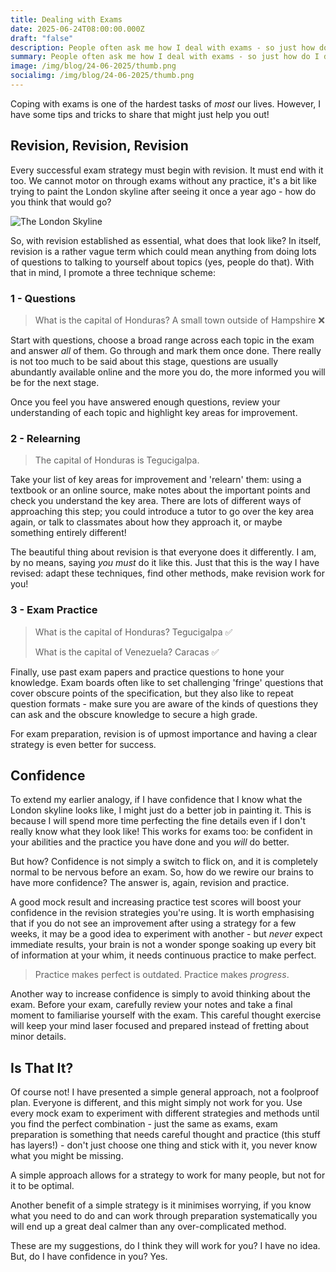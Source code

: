 ```yaml
---
title: Dealing with Exams
date: 2025-06-24T08:00:00.000Z
draft: "false"
description: People often ask me how I deal with exams - so just how do I do it?
summary: People often ask me how I deal with exams - so just how do I do it?
image: /img/blog/24-06-2025/thumb.png
socialimg: /img/blog/24-06-2025/thumb.png
---
```


Coping with exams is one of the hardest tasks of _most_ our lives. However, I have some tips and tricks to share that might just help you out!

## Revision, Revision, Revision

Every successful exam strategy must begin with revision. It must end with it too. We cannot motor on through exams without any practice, it's a bit like trying to paint the London skyline after seeing it once a year ago - how do you think that would go?

![The London Skyline](/img/blog/24-06-2025/london.png "Not bad, eh?")

So, with revision established as essential, what does that look like? In itself, revision is a rather vague term which could mean anything from doing lots of questions to talking to yourself about topics (yes, people do that). With that in mind, I promote a three technique scheme:

### 1 - Questions

> What is the capital of Honduras? A small town outside of Hampshire ❌

Start with questions, choose a broad range across each topic in the exam and answer _all_ of them. Go through and mark them once done. There really is not too much to be said about this stage, questions are usually abundantly available online and the more you do, the more informed you will be for the next stage.

Once you feel you have answered enough questions, review your understanding of each topic and highlight key areas for improvement.

### 2 - Relearning

> The capital of Honduras is Tegucigalpa.

Take your list of key areas for improvement and 'relearn' them: using a textbook or an online source, make notes about the important points and check you understand the key area. There are lots of different ways of approaching this step; you could introduce a tutor to go over the key area again, or talk to classmates about how they approach it, or maybe something entirely different!

The beautiful thing about revision is that everyone does it differently. I am, by no means, saying _you must_ do it like this. Just that this is the way I have revised: adapt these techniques, find other methods, make revision work for you!

### 3 - Exam Practice

> What is the capital of Honduras? Tegucigalpa ✅
>
> What is the capital of Venezuela? Caracas ✅

Finally, use past exam papers and practice questions to hone your knowledge. Exam boards often like to set challenging 'fringe' questions that cover obscure points of the specification, but they also like to repeat question formats - make sure you are aware of the kinds of questions they can ask and the obscure knowledge to secure a high grade.

For exam preparation, revision is of upmost importance and having a clear strategy is even better for success.

## Confidence

To extend my earlier analogy, if I have confidence that I know what the London skyline looks like, I might just do a better job in painting it. This is because I will spend more time perfecting the fine details even if I don't really know what they look like! This works for exams too: be confident in your abilities and the practice you have done and you _will_ do better.

But how? Confidence is not simply a switch to flick on, and it is completely normal to be nervous before an exam. So, how do we rewire our brains to have more confidence? The answer is, again, revision and practice.

A good mock result and increasing practice test scores will boost your confidence in the revision strategies you're using. It is worth emphasising that if you do not see an improvement after using a strategy for a few weeks, it may be a good idea to experiment with another - but _never_ expect immediate results, your brain is not a wonder sponge soaking up every bit of information at your whim, it needs continuous practice to make perfect.

> Practice makes perfect is outdated. Practice makes _progress_.

Another way to increase confidence is simply to avoid thinking about the exam. Before your exam, carefully review your notes and take a final moment to familiarise yourself with the exam. This careful thought exercise will keep your mind laser focused and prepared instead of fretting about minor details.

## Is That It?

Of course not! I have presented a simple general approach, not a foolproof plan. Everyone is different, and this might simply not work for you. Use every mock exam to experiment with different strategies and methods until you find the perfect combination - just the same as exams, exam preparation is something that needs careful thought and practice (this stuff has layers!) - don't just choose one thing and stick with it, you never know what you might be missing.

A simple approach allows for a strategy to work for many people, but not for it to be optimal.

Another benefit of a simple strategy is it minimises worrying, if you know what you need to do and can work through preparation systematically you will end up a great deal calmer than any over-complicated method.

These are my suggestions, do I think they will work for you? I have no idea. But, do I have confidence in you? Yes.
